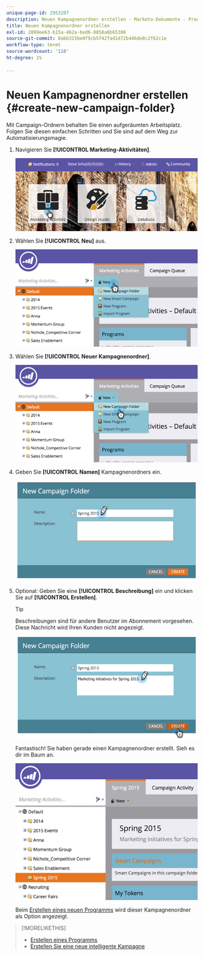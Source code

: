 ```yaml
---
unique-page-id: 2953207
description: Neuen Kampagnenordner erstellen - Marketo-Dokumente - Produktdokumentation
title: Neuen Kampagnenordner erstellen
exl-id: 2899ee63-b15a-462a-bed6-8858a6b65308
source-git-commit: 0abb315be0f9cb5f42fa41d72b446de8c2f62c1e
workflow-type: tm+mt
source-wordcount: '110'
ht-degree: 1%

---
```


# Neuen Kampagnenordner erstellen {#create-new-campaign-folder}

Mit Campaign-Ordnern behalten Sie einen aufgeräumten Arbeitsplatz. Folgen Sie diesen einfachen Schritten und Sie sind auf dem Weg zur Automatisierungsmagie.

1. Navigieren Sie **[!UICONTROL Marketing-Aktivitäten]**.

   ![](assets/login-marketing-activities.png)

1. Wählen Sie **[!UICONTROL Neu]** aus.

   ![](assets/image2015-2-25-7-3a57-3a18.png)

1. Wählen Sie **[!UICONTROL Neuer Kampagnenordner]**.

   ![](assets/image2015-2-25-7-3a58-3a15.png)

1. Geben Sie **[!UICONTROL Namen]** Kampagnenordners ein.

   ![](assets/image2015-2-25-8-3a0-3a20.png)

1. Optional: Geben Sie eine **[!UICONTROL Beschreibung]** ein und klicken Sie auf **[!UICONTROL Erstellen]**.

   >[!TIP]
   >
   >Beschreibungen sind für andere Benutzer im Abonnement vorgesehen. Diese Nachricht wird Ihren Kunden nicht angezeigt.

   ![](assets/image2015-2-25-8-3a9-3a3.png)

   Fantastisch! Sie haben gerade einen Kampagnenordner erstellt. Sieh es dir im Baum an.

   ![](assets/image2015-2-25-8-3a10-3a29.png)

   Beim [Erstellen eines neuen Programms](/help/marketo/product-docs/core-marketo-concepts/programs/creating-programs/create-a-program.md) wird dieser Kampagnenordner als Option angezeigt.

>[!MORELIKETHIS]
>
>* [Erstellen eines Programms](/help/marketo/product-docs/core-marketo-concepts/programs/creating-programs/create-a-program.md)
>* [Erstellen Sie eine neue intelligente Kampagne](/help/marketo/product-docs/core-marketo-concepts/smart-campaigns/creating-a-smart-campaign/create-a-new-smart-campaign.md)
